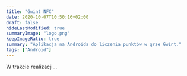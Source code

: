 ```yaml
---
title: "Gwint NFC"
date: 2020-10-07T10:50:16+02:00
draft: false
hideLastModified: true
summaryImage: "logo.png"
keepImageRatio: true
summary: "Aplikacja na Androida do liczenia punktów w grze Gwint."
tags: ["Android"]
---
```


W trakcie realizacji... 
